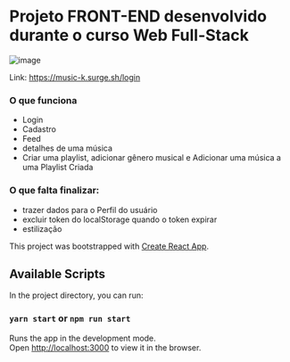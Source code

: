 # Projeto FRONT-END desenvolvido durante o curso Web Full-Stack
![image](https://user-images.githubusercontent.com/69319634/125129596-15e6c300-e0d6-11eb-9499-4931500cf2e4.png)

Link: https://music-k.surge.sh/login
### O que funciona

* Login
* Cadastro
* Feed
* detalhes de uma música 
* Criar uma playlist, adicionar gênero musical e Adicionar uma música a uma Playlist Criada

### O que falta finalizar:
* trazer dados para o Perfil do usuário
* excluir token do localStorage quando o token expirar
* estilização

This project was bootstrapped with [Create React App](https://github.com/facebook/create-react-app).

## Available Scripts
In the project directory, you can run:
### `yarn start` or `npm run start`

Runs the app in the development mode.\
Open [http://localhost:3000](http://localhost:3000) to view it in the browser.

